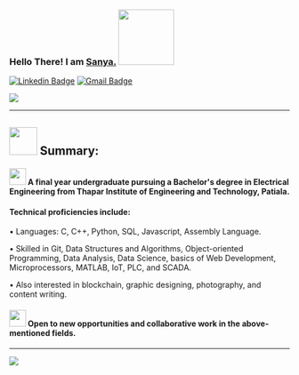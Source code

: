 ### Hello There! I am <a href="http://sanyakumari.me/"> Sanya.</a> <img src="https://media.giphy.com/media/eNotYhz6gsoNBUzsUa/giphy.gif" width="100">



[![Linkedin Badge](https://img.shields.io/badge/-sanyathisside-blue?style=flat-square&logo=Linkedin&logoColor=white&link=https://www.linkedin.com/in/sanyathisside)](https://www.linkedin.com/in/sanyathisside/)
[![Gmail Badge](https://img.shields.io/badge/-1701sanya@gmail.com-c14438?style=flat-square&logo=Gmail&logoColor=white&link=mailto:1701sanya@gmail.com)](mailto:1701sanya@gmail.com)


![](https://komarev.com/ghpvc/?username=sanya2508)




<hr/>

## <img src="https://media.giphy.com/media/du3J3cXyzhj75IOgvA/giphy.gif" width="50"> Summary:

#### <img src="https://media.giphy.com/media/lPAXUzSS1PlwgH53oz/giphy.gif" width="30"> A final year undergraduate pursuing a Bachelor's degree in Electrical Engineering from Thapar Institute of Engineering and Technology, Patiala. 

#### Technical proficiencies include:
 
  • Languages: C, C++, Python, SQL, Javascript, Assembly Language.
  
  • Skilled in Git, Data Structures and Algorithms, Object-oriented Programming, Data Analysis, Data Science, basics of Web Development, Microprocessors, MATLAB, IoT, PLC, and SCADA.
 
  • Also interested in blockchain, graphic designing, photography, and content writing.

#### <img src="https://media.giphy.com/media/ekdrkc4RgB3elF8e7t/giphy.gif" width="30"> Open to new opportunities and collaborative work in the above-mentioned fields.

<hr/>

![](https://github-readme-stats.vercel.app/api?username=sanya2508&show_icons=true)
